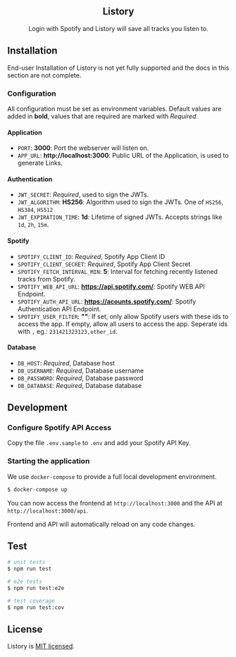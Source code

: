 <p align="center">
  <h2 href="http://nestjs.com/" target="blank" align="center">Listory</h2>
</p>
  
<p align="center">
  Login with Spotify and Listory will save all tracks you listen to.
</p>

## Installation

End-user Installation of Listory is not yet fully supported and the docs in this section are not complete.

### Configuration

All configuration must be set as environment variables. Default values are added in **bold**, values that are required are marked with _Required_.

#### Application

- `PORT`: **3000**: Port the webserver will listen on.
- `APP_URL`: **http://localhost:3000**: Public URL of the Application, is used to generate Links.

#### Authentication

- `JWT_SECRET`: _Required_, used to sign the JWTs.
- `JWT_ALGORITHM`: **HS256**: Algorithm used to sign the JWTs. One of `HS256`, `HS384`, `HS512`
- `JWT_EXPIRATION_TIME`: **1d**: Lifetime of signed JWTs. Accepts strings like `1d`, `2h`, `15m`.

#### Spotify

- `SPOTIFY_CLIENT_ID`: _Required_, Spotify App Client ID
- `SPOTIFY_CLIENT_SECRET`: _Required_, Spotify App Client Secret
- `SPOTIFY_FETCH_INTERVAL_MIN`: **5**: Interval for fetching recently listened tracks from Spotify.
- `SPOTIFY_WEB_API_URL`: **https://api.spotify.com/**: Spotify WEB API Endpoint.
- `SPOTIFY_AUTH_API_URL`: **https://acounts.spotify.com/**: Spotify Authentication API Endpoint.
- `SPOTIFY_USER_FILTER`: **""**: If set, only allow Spotify users with these ids to access the app. If empty, allow all users to access the app. Seperate ids with `,` eg.: `231421323123,other_id`.

#### Database

- `DB_HOST`: _Required_, Database host
- `DB_USERNAME`: _Required_, Database username
- `DB_PASSWORD`: _Required_, Database password
- `DB_DATABASE`: _Required_, Database database

## Development

### Configure Spotify API Access

Copy the file `.env.sample` to `.env` and add your Spotify API Key.

### Starting the application

We use `docker-compose` to provide a full local development environment.

```bash
$ docker-compose up
```

You can now access the frontend at `http://localhost:3000` and the API at `http://localhost:3000/api`.

Frontend and API will automatically reload on any code changes.

## Test

```bash
# unit tests
$ npm run test

# e2e tests
$ npm run test:e2e

# test coverage
$ npm run test:cov
```

## License

Listory is [MIT licensed](LICENSE).
